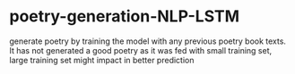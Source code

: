# poetry-generation-NLP-LSTM
generate poetry by training the model with any previous poetry book texts. 
It has not generated a good poetry as it was fed with small training set, large training set might impact in better prediction
